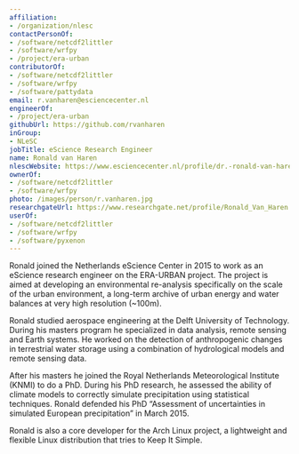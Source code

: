 ```yaml
---
affiliation:
- /organization/nlesc
contactPersonOf:
- /software/netcdf2littler
- /software/wrfpy
- /project/era-urban
contributorOf:
- /software/netcdf2littler
- /software/wrfpy
- /software/pattydata
email: r.vanharen@esciencecenter.nl
engineerOf:
- /project/era-urban
githubUrl: https://github.com/rvanharen
inGroup:
- NLeSC
jobTitle: eScience Research Engineer
name: Ronald van Haren
nlescWebsite: https://www.esciencecenter.nl/profile/dr.-ronald-van-haren
ownerOf:
- /software/netcdf2littler
- /software/wrfpy
photo: /images/person/r.vanharen.jpg
researchgateUrl: https://www.researchgate.net/profile/Ronald_Van_Haren
userOf:
- /software/netcdf2littler
- /software/wrfpy
- /software/pyxenon
---
```

Ronald joined the Netherlands eScience Center in 2015 to work as an eScience research engineer on the ERA-URBAN project. The project is aimed at developing an environmental re-analysis specifically on the scale of the urban environment, a long-term archive of urban energy and water balances at very high resolution (~100m).

Ronald studied aerospace engineering at the Delft University of Technology. During his masters program he specialized in data analysis, remote sensing and Earth systems. He worked on the detection of anthropogenic changes in terrestrial water storage using a combination of hydrological models and remote sensing data. 

After his masters he joined the Royal Netherlands Meteorological Institute (KNMI) to do a PhD. During his PhD research, he assessed the ability of climate models to correctly simulate precipitation using statistical techniques. Ronald defended his PhD “Assessment of uncertainties in simulated European precipitation” in March 2015.

Ronald is also a core developer for the Arch Linux project, a lightweight and flexible Linux distribution that tries to Keep It Simple.
